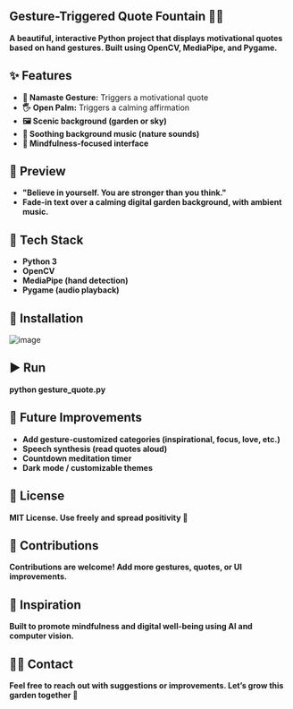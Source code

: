 ## Gesture-Triggered Quote Fountain 🌸💬

**A beautiful, interactive Python project that displays motivational quotes based on hand gestures. Built using OpenCV, MediaPipe, and Pygame.**

## ✨ Features

- **🙏 Namaste Gesture:** Triggers a motivational quote
- **🖐️ Open Palm:** Triggers a calming affirmation
- **🖼️ Scenic background (garden or sky)**
- **🎵 Soothing background music (nature sounds)**
- **🧘 Mindfulness-focused interface**

## 📸 Preview

- **"Believe in yourself. You are stronger than you think."**
- **Fade-in text over a calming digital garden background, with ambient music.**

## 🧱 Tech Stack

- **Python 3**
- **OpenCV**
- **MediaPipe (hand detection)**
- **Pygame (audio playback)**

## 🔧 Installation

![image](https://github.com/user-attachments/assets/aa15efd1-2895-47da-8bf8-2244c085d6ae)

## ▶️ Run

**python gesture_quote.py**

## 🌱 Future Improvements

- **Add gesture-customized categories (inspirational, focus, love, etc.)**
- **Speech synthesis (read quotes aloud)**
- **Countdown meditation timer**
- **Dark mode / customizable themes**

## 📄 License

**MIT License. Use freely and spread positivity 💖**

## 🤝 Contributions

**Contributions are welcome! Add more gestures, quotes, or UI improvements.**

## 🧘 Inspiration

**Built to promote mindfulness and digital well-being using AI and computer vision.**

## 🙋‍♀️ Contact

**Feel free to reach out with suggestions or improvements. Let’s grow this garden together 🌼**
